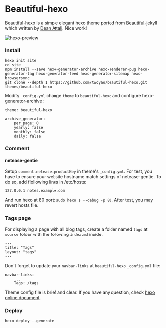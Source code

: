 # Beautiful-hexo

Beautiful-hexo is a simple elegant hexo theme ported from [Beautiful-jekyll](http://deanattali.com/beautiful-jekyll) which written by [Dean Attali](http://deanattali.com/aboutme). Nice work!

![hexo-preview](images/hexo-preview.png)

### Install

```
hexo init site 
cd site
npm install --save hexo-generator-archive hexo-renderer-pug hexo-generator-tag hexo-generator-feed hexo-generator-sitemap hexo-browsersync 
git clone --depth 1 https://github.com/twoyao/beautiful-hexo.git themes/beautiful-hexo
```


Modify `_config.yml` change `theme` to `beautiful-hexo` and configure hexo-generator-archive :

```
theme: beautiful-hexo

archive_generator:
    per_page: 0
    yearly: false
    monthly: false
    daily: false
```

### Comment

#### netease-gentie

Setup `comment.netease.productKey` in theme's `_config.yml`. For test, you have to ensure your website hostname match settings of netease-gentie. 
To do so, add flollowing lines in /etc/hosts:

```
127.0.0.1 notes.example.com
```

And run hexo at 80 port: `sudo hexo s --debug -p 80`. After test, you may revert hosts file.

### Tags page

For displaying a page with all blog tags, create a folder named `tags` at `source` folder with the following `index.md` inside:


```
---
title: "Tags"
layout: "tags"
---
```

Don't forget to update your `navbar-links` at `beautiful-hexo` `_config.yml` file:

```
navbar-links:
    ...
    Tags: /tags
```

Theme config file is brief and clear. 
If you have any question, check [hexo online document](https://hexo.io/).

### Deploy
```
hexo deploy --generate
```